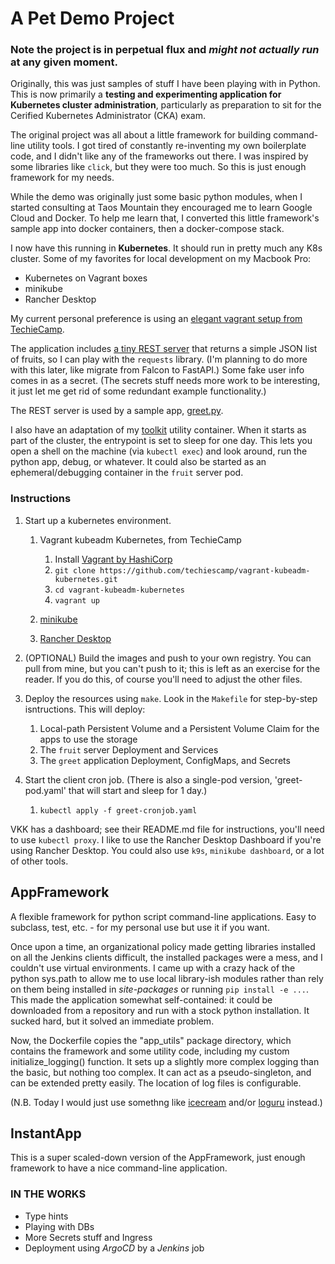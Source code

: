 # A Pet Demo Project

### Note the project is in perpetual flux and *might not actually run* at any given moment.

Originally, this was just samples of stuff I have been playing with in
Python. This is now primarily a **testing and experimenting application
for Kubernetes cluster administration**, particularly as preparation to
sit for the Cerified Kubernetes Administrator (CKA) exam.

The original project was all about a little framework for building
command-line utility tools. I got tired of constantly re-inventing my
own boilerplate code, and I didn't like any of the frameworks out there.
I was inspired by some libraries like `click`, but they were too much.
So this is just enough framework for my needs.

While the demo was originally just some basic python modules, when
I started consulting at Taos Mountain they encouraged me to learn
Google Cloud and Docker. To help me learn that, I converted this little
framework's sample app into docker containers, then a docker-compose
stack.

I now have this running in **Kubernetes**. It should run in pretty
much any K8s cluster. Some of my favorites for local development on my
Macbook Pro:

- Kubernetes on Vagrant boxes
- minikube
- Rancher Desktop

My current personal preference is using an
[elegant vagrant setup from TechieCamp](https://github.com/techiescamp/vagrant-kubeadm-kubernetes.git).


The application includes
[a tiny REST server](https://github.com/mindthump/python_app_framework/blob/main/fruit_server_app/fruit_server.py)
that returns a simple JSON list of fruits, so I can play with the
`requests` library. (I'm planning to do more with this later, like
migrate from Falcon to FastAPI.) Some fake user info comes in as a
secret. (The secrets stuff needs more work to be interesting, it just
let me get rid of some redundant example functionality.)

The REST server is used by a sample app, [greet.py](https://github.com/mindthump/python_app_framework/blob/main/greet_app/greet.py).

I also have an adaptation of my
[toolkit](https://github.com/mindthump/toolkit)
utility container. When it starts as part of the cluster, the entrypoint
is set to sleep for one day. This lets you open a shell on the machine
(via `kubectl exec`) and look around, run the python app, debug, or
whatever. It could also be started as an ephemeral/debugging container
in the `fruit` server pod.

### Instructions

1. Start up a kubernetes environment.

    1. Vagrant kubeadm Kubernetes, from TechieCamp

        1. Install [Vagrant by HashiCorp](https://www.vagrantup.com/)
        1. `git clone https://github.com/techiescamp/vagrant-kubeadm-kubernetes.git`
        2. `cd vagrant-kubeadm-kubernetes`
        3. `vagrant up`

    1. [minikube](https://minikube.sigs.k8s.io/docs/)

    1. [Rancher Desktop](https://rancherdesktop.io/)

2. (OPTIONAL) Build the images and push to your own registry. You can pull from
   mine, but you can't push to it; this is left as an exercise for the reader. If
   you do this, of course you'll need to adjust the other files.

3. Deploy the resources using `make`. Look in the `Makefile` for step-by-step isntructions. This will deploy:

    1. Local-path Persistent Volume and a Persistent Volume Claim for the apps to use the storage
    2. The `fruit` server Deployment and Services
    3. The `greet` application Deployment, ConfigMaps, and Secrets

4. Start the client cron job. (There is also a single-pod version, 'greet-pod.yaml' that will start and sleep for 1 day.)

    1. `kubectl apply -f greet-cronjob.yaml`

VKK has a dashboard; see their README.md file for instructions, you'll
need to use `kubectl proxy`. I like to use the Rancher Desktop Dashboard
if you're using Rancher Desktop. You could also use `k9s`, `minikube
dashboard`, or a lot of other tools.

## AppFramework

A flexible framework for python script command-line applications. Easy to
subclass, test, etc. - for my personal use but use it if you want.

Once upon a time, an organizational policy made getting libraries installed on
all the Jenkins clients difficult, the installed packages were a mess, and I
couldn't use virtual environments. I came up with a crazy hack of the python
sys.path to allow me to use local library-ish modules rather than rely on
them being installed in _site-packages_ or running `pip install -e ...`. This
made the application somewhat self-contained: it could be downloaded from a
repository and run with a stock python installation. It sucked hard, but it
solved an immediate problem.

Now, the Dockerfile copies the "app_utils" package directory, which contains
the framework and some utility code, including my custom initialize_logging()
function. It sets up a slightly more complex logging than the basic, but nothing
too complex. It can act as a pseudo-singleton, and can be extended pretty
easily. The location of log files is configurable.

(N.B. Today I would just use somethng like [icecream](https://github.com/gruns/icecream) and/or [loguru](https://github.com/Delgan/loguru) instead.)

## InstantApp

This is a super scaled-down version of the AppFramework, just enough framework
to have a nice command-line application.

### IN THE WORKS

- Type hints
- Playing with DBs
- More Secrets stuff and Ingress
- Deployment using _ArgoCD_ by a _Jenkins_ job
